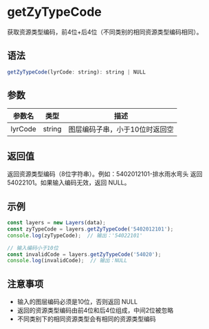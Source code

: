 # getZyTypeCode

获取资源类型编码，前4位+后4位（不同类别的相同资源类型编码相同）。

## 语法

```javascript
getZyTypeCode(lyrCode: string): string | NULL
```

## 参数

| 参数名 | 类型 | 描述 |
|--------|------|------|
| lyrCode | string | 图层编码子串，小于10位时返回空 |

## 返回值

返回资源类型编码（8位字符串）。例如：5402012101-排水雨水弯头 返回 54022101。如果输入编码无效，返回 NULL。

## 示例

```javascript
const layers = new Layers(data);
const zyTypeCode = layers.getZyTypeCode('5402012101');
console.log(zyTypeCode);  // 输出：'54022101'

// 输入编码小于10位
const invalidCode = layers.getZyTypeCode('54020');
console.log(invalidCode);  // 输出：NULL
```

## 注意事项

- 输入的图层编码必须是10位，否则返回 NULL
- 返回的资源类型编码由前4位和后4位组成，中间2位被忽略
- 不同类别下的相同资源类型会有相同的资源类型编码 